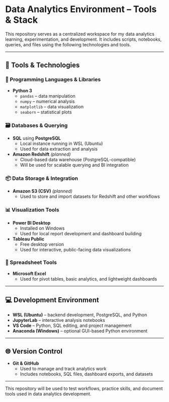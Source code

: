 # Data Analytics Environment – Tools & Stack

This repository serves as a centralized workspace for my data analytics learning, experimentation, and development. It includes scripts, notebooks, queries, and files using the following technologies and tools.

---

## 🧰 Tools & Technologies

### 🐍 Programming Languages & Libraries
- **Python 3**
  - `pandas` – data manipulation
  - `numpy` – numerical analysis
  - `matplotlib` – data visualization
  - `seaborn` – statistical plots

### 🗃️ Databases & Querying
- **SQL** using **PostgreSQL**
  - Local instance running in WSL (Ubuntu)
  - Used for data extraction and analysis
- **Amazon Redshift** *(planned)*
  - Cloud-based data warehouse (PostgreSQL-compatible)
  - Will be used for scalable querying and BI integration

### 📦 Data Storage & Integration
- **Amazon S3 (CSV)** *(planned)*
  - Used to store and import datasets for Redshift and other workflows

### 📊 Visualization Tools
- **Power BI Desktop**
  - Installed on Windows
  - Used for local report development and dashboard building
- **Tableau Public**
  - Free desktop version
  - Used for interactive, public-facing data visualizations

### 📑 Spreadsheet Tools
- **Microsoft Excel**
  - Used for pivot tables, basic analytics, and lightweight dashboards

---

## 💻 Development Environment
- **WSL (Ubuntu)** – backend development, PostgreSQL, and Python
- **JupyterLab** – interactive analysis notebooks
- **VS Code** – Python, SQL editing, and project management
- **Anaconda (Windows)** – optional GUI-based Python environment

---

## 🌐 Version Control
- **Git & GitHub**
  - Used to manage and track analytics work
  - Includes notebooks, SQL files, dashboard exports, and datasets

---

This repository will be used to test workflows, practice skills, and document tools used in data analytics development.

